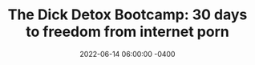 ---
date: 2022-06-14 06:00:00 -0400
type: Dick Detox 30-Day Bootcamp
title: 'The Dick Detox Bootcamp: 30 days to freedom from internet porn'
description: >-
  My proven system to quit internet porn, win with women, and get your sex life
  back on track.
image: /assets/images/drafts/latimore-high-waist.png
product_info:
  button_text: Enroll now!
  button_url:
  price:
hero:
  hero_type: product
  image: /assets/images/drafts/latimore-high-waist.png
  heading: 30-day Dick Detox Bootcamp
  text: >-
    My proven system to quit internet porn, win with women, and get your sex
    life back on track.
page_blocks:
  - _id: block_benefits
    heading: The 30-day Dick Detox bootcamp gets you off porn with these powerful tools
    benefit_items:
      - heading: Privacy
        text: >
          Everything shared within the group and during calls is 100%
          confidential. You don’t even have to show your face, use your real
          name, or engage if you don’t want to.
      - heading: Accountability
        text: "Our private Whatsapp group delivers\_instant support and feedback. This alone has helped numerous guys hit the brakes before crashing back into porn."
      - heading: Live coaching
        text: >-
          2x a week I do a live coaching call where I teach, coach, answer your
          questions, and share my first-hand experience battling addiction.
      - heading: Reinforcement work
        text: >-
          Every call has a live assignment and homework to do on your own to
          reinforce the training to eliminate porn.
      - heading: Celebrating wins
        text: >-
          We have a private community for members to log progress, post content,
          share victories, and receive support & feedback. You keep your access
          even after the 30 days are over.
      - heading: Brotherhood
        text: >-
          Porn is a private addiction that feeds on loneliness. The Dick Detox
          combats that with a brotherhood of men leaning on one another for
          support and guidance.
  - _id: block_testimonial
    quote_markdown: >-
      Hey guys\!\!


      21 days+now\!\! Extremely committed and decided. I will never fall to my
      old self because the benefits are tremendous. I won't trick my brain into
      that dopamine trap.


      Good sleep, improved self-confidence, and now higher sex drive. Was with
      my girl yesterday and we had an intense make-out session. I felt like a
      man and in control.


      I am starting to feel horny at night or early waking up but I see those as
      good signs. Implemented breath work and meditation.<br><br>Guys keep at it
    quote_source:
      small_image: /assets/images/products/anonymous-image.jpg
      name: Greeza
      context: Dick-detox forum
  - _id: block_rich_text
    alignment: center
    text_markdown: >-
      The Porn Pandemic&nbsp;


      * The *Journal of Sex Research* reports that 91.5% of men have watched
      porn at least once in the last month
      ([source](https://www.tandfonline.com/doi/abs/10.1080/00224499.2018.1532488?journalCode=hjsr20))&nbsp;

      * According to data from the SEMrush Traffic Analytics tool, as of April
      2022 porn sites received more website traffic in the U.S. than Twitter,
      Instagram, Netflix, Pinterest, and LinkedIn combined.
      ([source](https://www.semrush.com/blog/most-visited-websites/))


      * SimilarWeb, a website metric tracking service, reports that **Xvideos
      alone received over 3 BILLION visits in the last 30 days.** That’s for
      only **ONE** porn site—there are ***SEVERAL \*\**othersthat boast similar
      numbers.&nbsp;***Keep in mind that there are only 4 billion guys on the
      planet\!*\*\*
  - _id: block_rich_text
    alignment: center
    text_markdown: >-
      But these numbers aren’t surprising…


      **Porn—specifically high-speed, streaming, internet porn—is an EXTREMELY
      addictive drug**. That’s because this type of porn has a trifecta of
      traits that makes it easy to get hooked on and nearly impossible to quit:


      * **Accessibility.** Almost everyone has access to high-speed internet,
      either on their smartphone or computer at home.

      * **Anonymity.** No one has to know you watch porn unless you get caught.

      * **Affordability.** It’s free\!&nbsp;


      But where porn differs from other addictive substances is WHY guys get
      hooked. People usually get hooked on drugs and booze as a coping mechanism
      for trauma and other issues, but you don’t need to be hurting inside for
      porn to trap you.


      Porn’s appeal is simple: Orgasms feel good. The urge to meet a woman and
      procreate is arguably the most powerful drive in the world. Internet porn
      gives you the feeling of doing that WITHOUT facing risk, rejection, and
      potential embarrassment.


      **It seems like a great ride until you realize that everything comes with
      a cost…&nbsp;**


      Men all over the world are starting to realize that even though
      pornography is fun in the short term, **there are devastating long-term
      consequences.**


      **For example:&nbsp;**


      * A study led by [Dr. Peter Ueda](https://staff.ki.se/people/petjak) at
      the Karolinska Institutet in Stockholm, Sweden reported that **men are
      having way less sex**
      ([source](https://www.healthline.com/health-news/young-adults-especially-men-having-sex-less-frequently)).

      * In 2013, Italian researchers found that 1 in 4 men under the age of
      forty have reported some type of erectile dysfunction
      ([source](https://www.jsm.jsexmed.org/article/S1743-6095&#40;15&#41;30428-8/fulltext)).

      * Men under 40 are dealing with **sharp increases in delayed ejaculation,
      erectile dysfunction, low libido**, and overall dissatisfaction with sex
      ([source](https://www.ncbi.nlm.nih.gov/pmc/articles/PMC5039517/)).

      * Porn use can increase mental health problems like depression and anxiety
      ([source](https://www.frontiersin.org/articles/10.3389/fpsyg.2020.613244/full))

      * People in a relationship who watch porn were more likely to break up in
      direct proportion to the frequency of their porn use
      ([source](https://www.psychologytoday.com/ca/blog/experimentations/201707/pornography-and-broken-relationships))

      * **Porn use can shrink parts of your brain** responsible for good
      decision making, motivation, and mood
      ([source](https://www.ncbi.nlm.nih.gov/pmc/articles/PMC3050060/))


      But you didn’t need a study to tell you any of this.&nbsp;


      You know it from your own experience, and that’s why you’re here…
  - _id: block_rich_text
    alignment: center
    text_markdown: >-
      ## Introducing The Dick Detox Bootcamp


      **The Dick Detox Bootcamp is a 30-day intensive program hosted by Ed
      Latimore that will get you off of porn and your dating life back on track,
      even if you’ve been hooked since age 12**


      By combining the latest research on porn addiction, a decade of personal
      experience battling addiction, and a PRIVATE support network, the Dick
      Detox Bootcamp is the fastest and most effective way to quit porn anywhere
      on the internet.&nbsp;


      #### The 4-week Dick Detox program consists of:


      * **2 group calls per week hosted by Ed Latimore on Zoom.**&nbsp;You’ll
      receive direct access to me as I share my experiences and strategies for
      battling addiction every week. This is NOT a webinar but a live,
      interactive call with me and the other clients.&nbsp;

      * **Worksheets and homework assignments.** Every call comes with both live
      assignments to do on the call and a homework assignment for you to
      complete on your own to make sure the lessons stick and apply to your
      life.&nbsp;

      * **Lifetime access to our private group hosted in Circle.** We have a
      private community where members can log their progress, post content,
      share victories, and receive support and feedback. You’ll keep your access
      even after the 30 days are over.

      * **Lifetime Whatsapp group access.** Every member is added to a private
      Whatsapp group immediately upon signing up where you can receive *instant*
      support and feedback as you battle porn temptations. This alone has helped
      numerous guys hit the brakes before crashing and ruining their progress.

      * **A band of brothers.** In addition to your coaches, the guys in the
      Dick Detox group are your core support group for the next 30 days and
      beyond. Anyone who has beaten an addiction knows that a good support group
      is the most important step in recovery. Connections made within the group
      often last for years\!

      * **Complete privacy.** The only guys who will know anything about your
      porn use are those who are in the group for the same reason. Everything
      shared within the group is 100% confidential.


      I know many of you guys are leading busy lives. Quitting porn is a
      priority, but you still have a life to live…


      That’s why I made this program as simple as possible. It will take less
      than 3 hours of your time per week for **just 4 weeks**.&nbsp;


      After that, you’ll have the tools, skills, and network to stay away from
      porn for good.&nbsp;
  - _id: block_rich_text
    alignment: center
    text_markdown: >-
      ## Course Syllabus


      ### Ed Latimore


      #### Week 1 Becoming better looking to make girls want to have sex with
      you


      It’s hard to get off porn if you don’t think you’ll ever have a chance
      with a real flesh and blood woman. The good news is that women are just as
      turned on by appearances as men, and they will make themselves more
      available to you if you follow some basic steps to enhance your physical
      appearance.


      There’s no such thing as an ugly man; only one who doesn’t try. Improving
      your appearance will not only make you more attractive to women, it will
      also increase the amount of respect you have for yourself.&nbsp;


      1. Body recomposition plan (nutrition, weight lifting, and body weight)

      2. Haircut recommendation and facial hair recommendation

      3. Basic grooming that makes a big difference (tongue scraping, skincare,
      flossing, moisturizing)

      4. Clothing and shoe selection on a budget

      5. Picking out cologne


      #### Week 2 Hobbies to make you more attractive


      You’re having trouble stepping away from porn because it’s alluring and
      hits all the buttons to make you addicted. Well not only is porn a bad
      habit on its own, but it’s also preventing you from developing interesting
      hobbies to make you attractive to women.&nbsp;


      It’s not enough to stop a bad habit—we have to replace it with a healthy
      one.&nbsp; But instead of telling you exactly which hobbies to do, I’ll
      give you a simple rubric for identifying if a hobby will make you more
      attractive, make you a better person, and keep you off of porn.


      1. The characteristics of a bad hobby

      2. What all good hobbies have in common

      3. How to figure out what type of hobby is best for you without wasting
      time

      4. Which hobbies do women find the most attractive and why

      5. How to lean on your hobby to replace your porn hobby


      #### Week 3 Preventative measures and combating cravings


      The easiest way to break your porn habit is to make it difficult to use
      porn. Learn how to porn-proof your lifestyle and technology. Getting this
      right is half the battle. In theory, just porn-proofing your life would
      indefinitely fix most of your issues with pornography, but there is more
      that we must do to detox your dick for good.


      No matter what we do, there will be situations where you can use. No
      proofing method is perfect and old habits die hard. This is where we
      employ the last-minute strategies that we develop to deal with porn
      cravings.


      1. Get private internet use as close to zero as possible. Easy if you live
      with people.

      2. Set up porn blocks and wipe browser history.

      3. Develop non-digital entertainment measures to keep you off the computer
      whenever possible

      4. Rearranging your workspace

      5. Removing digital triggers (sites and whatnot)


      #### Week 4 Camaraderie and accountability


      The program comes with an accountability group that you’re plugged into,
      but what about when the program ends? This will teach your accountability
      strategies so you can take these and continue to lean on your friends and
      nurture relationships to help you stay clean.&nbsp;


      1. Introducing the Skinner rats and we can learn from them

      2. Building accountability and openness with people in your life

      3. Courage to seek out people who support you

      4. Staying connected past the group


      ### Bonus Lesson: Sparking sex life with your wife


      It’s easier to fall into the porn trap if your wife doesn’t want to have
      sex with you or you don’t want to have sex with your wife. If it’s the
      former, the work in this bonus will show you how to rekindle the flame the
      right way. If you don’t want to have sex with her, then we’ll deal with
      the most reasons you don’t want to and come up with a solution. This will
      almost certainly involve hard conversations that you’ve been putting off
      with yourself or her, and now is the time to do it.


      1. Be honest? Would you fuck you? Why or why not (call bullshit session)

      2. Men are either fucking up with the physical, emotional, or “financial”
      responsibility. Which one are you? (Deep dive group session)

      3. Devising a 30-day plan to immediately change the home dynamic to be
      more conducive to sex.

      4. If the issue is with you not wanting to sleep with her, why? 90% of the
      time, this is going to be purely physical


      ### **Who the course isn’t for**


      If you can’t have premarital sex, this program can’t work for you. I’m not
      saying that you have to go get laid tonight, but if your lifestyle/culture
      specifically forbids sex outside of wedlock—but you’re a porn addict—then
      you’ve got other issues that you need to deal with that will not be
      covered in this program.&nbsp;


      ### Regan Jacklin


      #### Week 1: Overcome the instant gratification trap by becoming a man of
      purpose&nbsp;


      Humans have deeply ingrained needs. If we don’t satisfy these needs
      naturally through positive habits and goals, we will need to satisfy them
      unnaturally with porn. Whether your goal is to get a girlfriend, start
      your own business, be a better parent or spouse, or get right with God,
      **this module will help you identify what is truly important to you and
      give you a tangible plan to begin moving towards it.**&nbsp;


      You’ll discover how you aren’t giving something up by quitting porn but
      how you’ve actually been forfeiting what is important to you through your
      porn use.


      1. Get clear and excited about what a life free from porn has in store for
      you

      2. Identify how porn is actually causing you more pain than pleasure&nbsp;

      3. Understand why your brain gets so hooked on something so harmful

      4. Discover cheat codes to blast through any withdrawals and help your
      brain heal ASAP

      5. Learn how one single neurochemical in your brain can be your superpower
      or keep you enslaved and how porn hijacks it every time.


      #### Week 2: Discovering the dark side of pornography&nbsp;


      **Deep down, something inside of you*****knows *****porn is immoral,
      nasty, and degrading.** But unlike other hard drugs, no one taught us
      about the damaging effects of porn. This module will confirm your
      suspicions and peel back the curtain, showing the latest research on
      porn’s harmful effects.


      When you can see porn for what it *really* is, you’ll develop a natural
      and visceral aversion to it. This is the only way to destroy cravings over
      the long term.&nbsp;


      Discover:&nbsp;


      1. How the porn industry is worse than you ever imagined.

      2. How porn is secretly the worst of all gateway drugs and opens the door
      for countless other bad habits.

      3. How porn can cause mental health problems, physical performance
      problems, emotional intimacy problems, and spiritual integrity problems.

      4. The danger of tolerance and where it can lead (relying on dangerous
      fetishes like child porn, cartoon porn, gang, rape, etc to get that
      ‘rush’).&nbsp;

      5. How to get off the moving train before virtual reality and robotics
      take porn to infinity and beyond (this shift will be bigger than jumping
      from playboys to high-speed internet porn\!)


      #### Week 3: Managing stress, boredom, and other difficult emotions
      without porn&nbsp;


      The only “negative” side effect of quitting porn is that you’ll be alone
      with your thoughts and emotions for the first time. Getting off porn
      forces you to confront whatever difficult facts or emotions you were
      hiding from. The only reason you haven’t quit porn already is because you
      haven’t been willing to face something.


      Many porn users don’t think they have a substance problem because they
      don’t drink alcohol or do drugs. But they use porn the same way any other
      addict does--to cope with their stresses, escape them, or fulfill an unmet
      need. In this module, you’ll learn why most guys don’t use porn because
      they have a high sex drive like they love to tell themselves but instead
      use porn to self-medicate for something. And you’ll learn healthier ways
      to cope without crashing.


      Here’s what we’ll cover:&nbsp;


      1. Identify which emotions you struggle with and explore healthier ways to
      deal with them

      2. Discover your subconscious fears around giving up porn

      3. Handle life’s ups and downs without a chemical crutch

      4. Stop using sex as a coping mechanism


      #### Week 4 Long-term tools for self-mastery and sustainable ‘sobriety’


      The threat of coming across porn never ends. No matter how well you
      shelter yourself, there’s always a chance of being exposed again. Even the
      best of us still face temptations after months or years of abstinence.
      This module will help you stay diligent over the long term even when your
      recovery is no longer your primary focus in life.&nbsp;


      1. Plan ahead of time how you will handle unexpected exposure

      2. Avoid relapses and bounce back quickly if you do have a setback

      3. Discover other habits that make sobriety harder and others that make it
      easier

      4. Easily remember why you started this journey months and years down the
      road&nbsp;

      5. Tips on effective journaling, meditation practices, dopamine fasting,
      breathwork, and more)
---